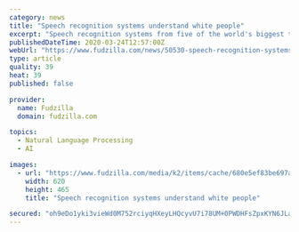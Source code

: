 ```yaml
---
category: news
title: "Speech recognition systems understand white people"
excerpt: "Speech recognition systems from five of the world's biggest tech companies -- Amazon, Apple, Google, IBM and Microsoft -- make far fewer errors with users who are white than with users who are black. A study published Monday in the journal Proceedings of the National Academy of Sciences has shown that the systems misidentified words about 19 ..."
publishedDateTime: 2020-03-24T12:57:00Z
webUrl: "https://www.fudzilla.com/news/50530-speech-recognition-systems-understand-white-people"
type: article
quality: 39
heat: 39
published: false

provider:
  name: Fudzilla
  domain: fudzilla.com

topics:
  - Natural Language Processing
  - AI

images:
  - url: "https://www.fudzilla.com/media/k2/items/cache/680e5ef83be697a261f7c08887872d5b_L.jpg"
    width: 620
    height: 465
    title: "Speech recognition systems understand white people"

secured: "oh9eDo1yki3vieWd0M752rciyqHXeyLHQcyvU7i78UM+0PWDHFsZpxKYN6JLa3Wn5I5pkHkeov/tqv/Q9Pqp/IsgkvjpzrNwx6rZgWyc5m3U4WO2Mh7ab4/hoFTCdCpWANGZtLtj2TWzV2DQbsQShmCg2uDCrh8hpMkK82Q2hp57wcOZug28rZDhNAeH0fK0YkPdFXE8PInC/8lVEEBVePaTZGLnZbMnVI8SwlTB872I+LFsqw9VGSAHHA4jhZhu91fvptMSzs4aBP8X1sn2ekw75JYbK+KL1FrHjJRLEVTdI01BiDSF6DXHqxWOlSc11fydHfOSnugbNfii9Ayu1i4X9wyC8dctNozrSIPo/EDT3aeI9Xi0gkK6j7YWwF2nfa6k4N6+q/IcwIwtTp4MqTKyEiG5uxmB9IfYt+gftL4xo6mxF715R/6nG2Z37gAvDqpTKb99jQEo+OQkn5rm1IwdGU1lv05/j5W8/0LoxtE=;IgewsuoMWw+UE0a8lsJ14g=="
---
```


